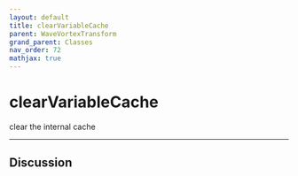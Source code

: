 ```yaml
---
layout: default
title: clearVariableCache
parent: WaveVortexTransform
grand_parent: Classes
nav_order: 72
mathjax: true
---
```


#  clearVariableCache

clear the internal cache


---

## Discussion

  
